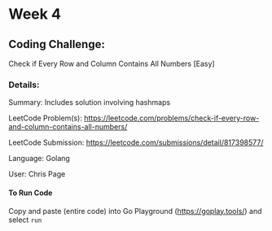 # Week 4

## Coding Challenge: 
Check if Every Row and Column Contains All Numbers [Easy]

### Details:
Summary: Includes solution involving hashmaps

LeetCode Problem(s): https://leetcode.com/problems/check-if-every-row-and-column-contains-all-numbers/

LeetCode Submission: https://leetcode.com/submissions/detail/817398577/

Language: Golang

User: Chris Page

#### To Run Code
Copy and paste (entire code) into Go Playground (https://goplay.tools/) and select `run`

